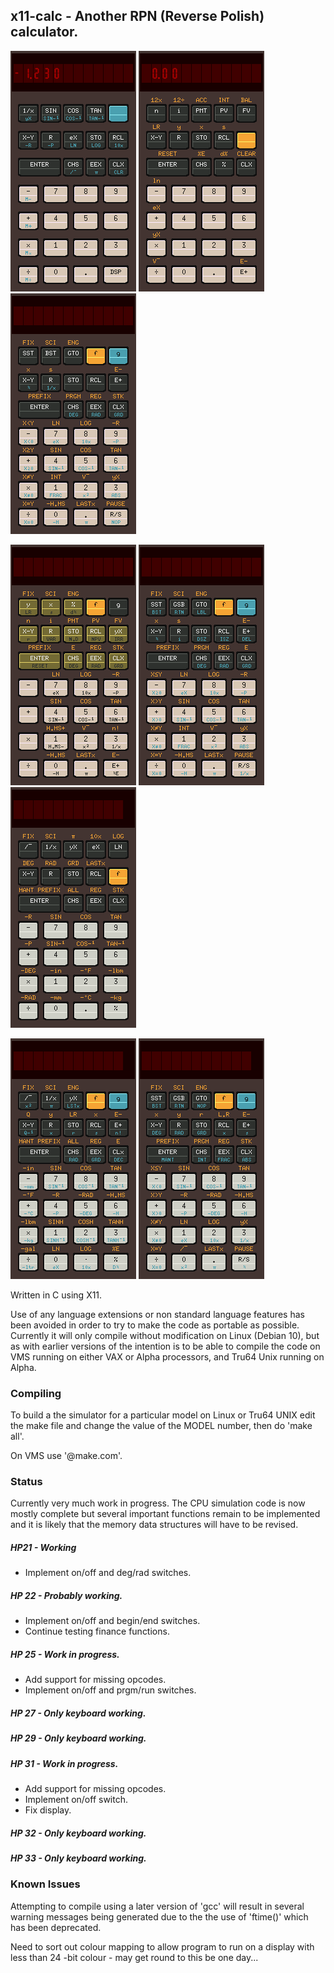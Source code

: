 ## x11-calc - Another RPN (Reverse Polish) calculator.

![HP21](./images/x11-calc-21.png) ![HP22](./images/x11-calc-22.png) ![HP25](./images/x11-calc-25.png) 

![HP27](./images/x11-calc-27.png) ![HP29](./images/x11-calc-29.png) ![HP31](./images/x11-calc-31.png)

![HP32](./images/x11-calc-32.png) ![HP33](./images/x11-calc-33.png)

Written in C using X11.

Use  of any language extensions or non standard language features has  been
avoided in order to try to make the code as portable as possible. Currently
it will only compile without modification on Linux (Debian 10), but as with
earlier  versions of the intention is to be able to compile the code on VMS
running on either VAX or Alpha processors, and Tru64 Unix running on Alpha.

### Compiling

To build a the simulator for a particular model on Linux or Tru64 UNIX edit
the make file and change the value of the MODEL number, then do 'make all'.

On VMS use '@make.com'.

### Status

Currently very much work in progress. The CPU simulation code is now mostly
complete but several important functions remain to be implemented and it is
likely that the memory data structures will have to be revised.

##### HP21 - Working 
* Implement on/off and deg/rad switches.

##### HP 22 - Probably working.
* Implement on/off and begin/end switches.
* Continue testing finance functions.

##### HP 25 - Work in progress.
* Add support for missing opcodes.
* Implement on/off and prgm/run switches.

##### HP 27 - Only keyboard working.

##### HP 29 - Only keyboard working.

##### HP 31 - Work in progress.
* Add support for missing opcodes.
* Implement on/off switch.
* Fix display.

##### HP 32 - Only keyboard working.

##### HP 33 - Only keyboard working.

### Known Issues

Attempting to compile using a later version of 'gcc' will result in several
warning  messages being generated due to the the use of 'ftime()' which has
been deprecated.

Need  to sort out colour mapping to allow program to run on a display  with
less than 24 -bit colour - may get round to this be one day...
